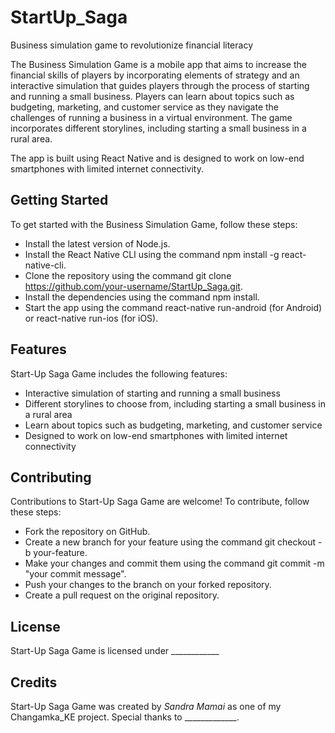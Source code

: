 # StartUp_Saga
Business simulation game to revolutionize financial literacy

The Business Simulation Game is a mobile app that aims to increase the financial skills of players by incorporating elements of strategy and an interactive simulation that guides players through the process of starting and running a small business. Players can learn about topics such as budgeting, marketing, and customer service as they navigate the challenges of running a business in a virtual environment. The game incorporates different storylines, including starting a small business in a rural area.

The app is built using React Native and is designed to work on low-end smartphones with limited internet connectivity.

## Getting Started
To get started with the Business Simulation Game, follow these steps:

- Install the latest version of Node.js.
- Install the React Native CLI using the command npm install -g react-native-cli.
- Clone the repository using the command git clone https://github.com/your-username/StartUp_Saga.git.
- Install the dependencies using the command npm install.
- Start the app using the command react-native run-android (for Android) or react-native run-ios (for iOS).

## Features
Start-Up Saga Game includes the following features:

- Interactive simulation of starting and running a small business
- Different storylines to choose from, including starting a small business in a rural area
- Learn about topics such as budgeting, marketing, and customer service
- Designed to work on low-end smartphones with limited internet connectivity

## Contributing
Contributions to Start-Up Saga Game are welcome! To contribute, follow these steps:

- Fork the repository on GitHub.
- Create a new branch for your feature using the command git checkout -b your-feature.
- Make your changes and commit them using the command git commit -m "your commit message".
- Push your changes to the branch on your forked repository.
- Create a pull request on the original repository.

## License
Start-Up Saga Game is licensed under ____________

## Credits
Start-Up Saga Game was created by *Sandra Mamai* as one of my Changamka_KE project. Special thanks to _____________.
